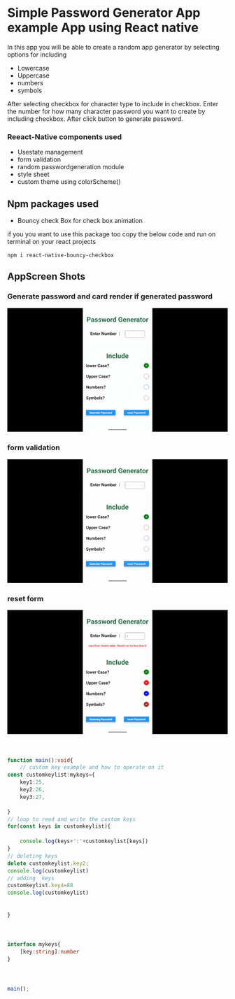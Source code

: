 # Simple Password Generator App example App using React native
In this app you will be able to create a random app generator by selecting options for including
* Lowercase
* Uppercase
* numbers
* symbols

After selecting checkbox for character type to include in checkbox. Enter the number for how many character password you want to create by including checkbox.
 After click button to generate password.

### Reeact-Native components used
* Usestate management
* form validation 
* random passwordgeneration module
* style sheet
* custom theme using colorScheme()

## Npm packages used 
* Bouncy check Box for check box  animation

if you you want to use this package too copy the below code and run on terminal on your react projects
<pre><code>npm i react-native-bouncy-checkbox</code></pre>

## AppScreen  Shots


### Generate password and card render if generated password
![generate password gif image](readmegif/generatepas.gif)

### form validation 
![form validation gif image](readmegif/validation.gif)

### reset form
![reset passwordgif image](readmegif/resetpass.gif)
```typescript


function main():void{
    // custom key example and how to operate on it 
const customkeylist:mykeys={
    key1:25,
    key2:26,
    key3:27,

}
// loop to read and write the custom keys 
for(const keys in customkeylist){

    console.log(keys+':'+customkeylist[keys])
}
// deleting keys 
delete customkeylist.key2;
console.log(customkeylist)
// adding  keys
customkeylist.key4=88
console.log(customkeylist)


}



interface mykeys{
    [key:string]:number
}



main();

```

